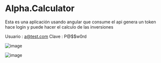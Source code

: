 # Alpha.Calculator

Esta es una aplicación usando angular que consume el api genera un token hace login y puede hacer el calculo de las inversiones

Usuario : a@test.com
Clave : P@$$w0rd

![image](https://github.com/rrodriguezreyes/alpha.calculator/assets/39017677/44342eb2-5395-43c3-9869-b743ceffeb4a)

![image](https://github.com/rrodriguezreyes/alpha.calculator/assets/39017677/b154dd4b-1924-46b8-ade4-953054f5b459)
